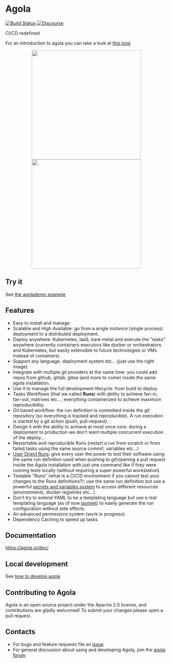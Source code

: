 # Agola

[![Build Status](https://run.agola.io/api/v1alpha/badges/org%2Fagola%2Fagola?branch=master&)](https://run.agola.io/org/agola/projects/agola.proj)
[![Discourse](https://img.shields.io/discourse/https/talk.agola.io/status.svg)](https://talk.agola.io)

CI/CD redefined

For an introduction to agola you can take a look at [this post](https://sorintoss.io/blog/agola-introduction/)

<p float="left" align="center">
  <img src="https://agola.io/screenshots/screenshot_run_tasksgraph_01.png" height="340" />
  <img src="https://agola.io/screenshots/screenshot_run_01.png" height="340" />
</p>


## Try it

See [the agolademo example](https://agola.io/tryit)

## Features

* Easy to install and manage.
* Scalable and High Available: go from a single instance (single process) deployment to a distributed deployment.
* Deploy anywhere: Kubernetes, IaaS, bare metal and execute the "tasks" anywhere (currently containers executors like docker or orchestrators and Kubernetes, but easily extensible to future technologies or VMs instead of containers).
* Support any language, deployment system etc... (just use the right image)
* Integrate with multiple git providers at the same time: you could add repos from github, gitlab, gitea (and more to come) inside the same agola installation.
* Use it to manage the full development lifecycle: from build to deploy.
* Tasks Workflows (that we called **Runs**) with ability to achieve fan-in, fan-out, matrixes etc..., everything containerized to achieve maximum reproducibility.
* Git based workflow: the run definition is committed inside the git repository (so everything is tracked and reproducible). A run execution is started by a git action (push, pull-request).
* Design it with the ability to achieve at most once runs: during a deployment to production we don't want multiple concurrent execution of the deploy...
* Restartable and reproducible Runs (restart a run from scratch or from failed tasks using the same source commit, variables etc...)
* [User Direct Runs](https://agola.io/doc/concepts/user_direct_runs.html): give every user the power to test their software using the same run definition used when pushing to git/opening a pull request inside the Agola installation with just one command like if they were running tests locally (without requiring a super powerful workstation).
* Testable "Runs" (what is a CI/CD environment if you cannot test your changes to the Runs definitions?): use the same run definition but use a powerful [secrets and variables system](https://agola.io/doc/concepts/secrets_variables.html) to access different resources (environments, docker registries etc...).
* Don't try to extend YAML to be a templating language but use a real templating language (as of now [jsonnet](https://jsonnet.org/)) to easily generate the run configuration without side effects.
* An advanced permissions system (work in progress).
* Dependency Caching to speed up tasks

## Documentation

https://agola.io/doc/

## Local development

See [how to develop agola](doc/devel.md)

## Contributing to Agola

Agola is an open source project under the Apache 2.0 license, and contributions are gladly welcomed!
To submit your changes please open a pull request.
​
## Contacts
* For bugs and feature requests file an [issue](https://github.com/agola-io/agola/issues/new/choose)
* For general discussion about using and developing Agola, join the [agola forum](https://talk.agola.io)
